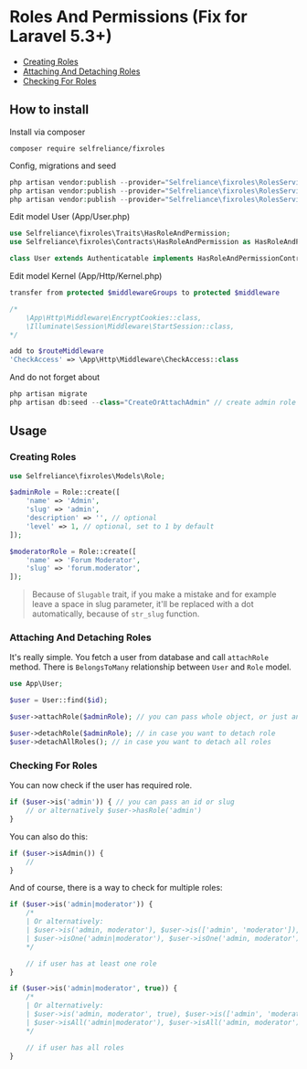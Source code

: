 # Roles And Permissions (Fix for Laravel 5.3+)
- [Creating Roles](#creating-roles)
- [Attaching And Detaching Roles](#attaching-and-detaching-roles)
- [Checking For Roles](#checking-for-roles)

## How to install

Install via composer
```
composer require selfreliance/fixroles
```

Config, migrations and seed
```php
php artisan vendor:publish --provider="Selfreliance\fixroles\RolesServiceProvider" --tag="config" --force
php artisan vendor:publish --provider="Selfreliance\fixroles\RolesServiceProvider" --tag="migrations" --force
php artisan vendor:publish --provider="Selfreliance\fixroles\RolesServiceProvider" --tag="seed" --force
```

Edit model User (App/User.php)
```php
use Selfreliance\fixroles\Traits\HasRoleAndPermission;
use Selfreliance\fixroles\Contracts\HasRoleAndPermission as HasRoleAndPermissionContract;

class User extends Authenticatable implements HasRoleAndPermissionContract
```

Edit model Kernel (App/Http/Kernel.php)
```php
transfer from protected $middlewareGroups to protected $middleware

/*
    \App\Http\Middleware\EncryptCookies::class,
    \Illuminate\Session\Middleware\StartSession::class,
*/

add to $routeMiddleware
'CheckAccess' => \App\Http\Middleware\CheckAccess::class
```

And do not forget about 
```php 
php artisan migrate
php artisan db:seed --class="CreateOrAttachAdmin" // create admin role and attach to user (id=1)
```

## Usage

### Creating Roles

```php
use Selfreliance\fixroles\Models\Role;

$adminRole = Role::create([
    'name' => 'Admin',
    'slug' => 'admin',
    'description' => '', // optional
    'level' => 1, // optional, set to 1 by default
]);

$moderatorRole = Role::create([
    'name' => 'Forum Moderator',
    'slug' => 'forum.moderator',
]);
```

> Because of `Slugable` trait, if you make a mistake and for example leave a space in slug parameter, it'll be replaced with a dot automatically, because of `str_slug` function.

### Attaching And Detaching Roles

It's really simple. You fetch a user from database and call `attachRole` method. There is `BelongsToMany` relationship between `User` and `Role` model.

```php
use App\User;

$user = User::find($id);

$user->attachRole($adminRole); // you can pass whole object, or just an id
```

```php
$user->detachRole($adminRole); // in case you want to detach role
$user->detachAllRoles(); // in case you want to detach all roles
```

### Checking For Roles

You can now check if the user has required role.

```php
if ($user->is('admin')) { // you can pass an id or slug
    // or alternatively $user->hasRole('admin')
}
```

You can also do this:

```php
if ($user->isAdmin()) {
    //
}
```

And of course, there is a way to check for multiple roles:

```php
if ($user->is('admin|moderator')) { 
    /*
    | Or alternatively:
    | $user->is('admin, moderator'), $user->is(['admin', 'moderator']),
    | $user->isOne('admin|moderator'), $user->isOne('admin, moderator'), $user->isOne(['admin', 'moderator'])
    */

    // if user has at least one role
}

if ($user->is('admin|moderator', true)) {
    /*
    | Or alternatively:
    | $user->is('admin, moderator', true), $user->is(['admin', 'moderator'], true),
    | $user->isAll('admin|moderator'), $user->isAll('admin, moderator'), $user->isAll(['admin', 'moderator'])
    */

    // if user has all roles
}
```
